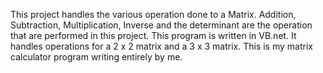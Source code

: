 This project handles the various operation done to a Matrix.
Addition, Subtraction, Multiplication, Inverse and the determinant are the operation that are performed in this project.
This program is written in VB.net.
It handles operations for a 2 x 2 matrix and a 3 x 3 matrix.
This is my matrix calculator program writing entirely by me.
